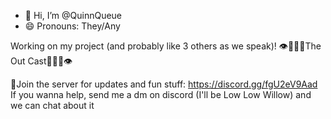 - 👋 Hi, I’m @QuinnQueue
- 😄 Pronouns: They/Any

Working on my project (and probably like 3 others as we speak)! 
👁💆🏻‍♀️The Out Cast💆🏻‍♀️👁

🤖Join the server for updates and fun stuff: https://discord.gg/fgU2eV9Aad 
If you wanna help, send me a dm on discord (I'll be Low Low Willow) and we can chat about it
